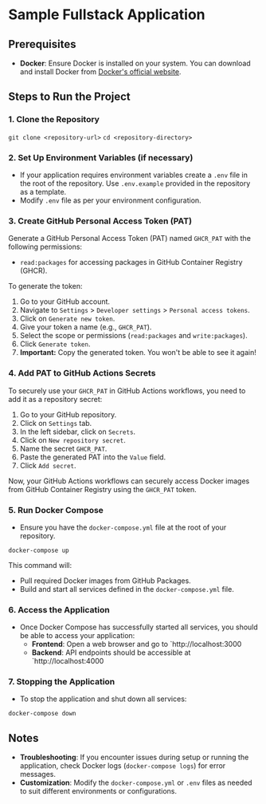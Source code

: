 # Sample Fullstack Application

## Prerequisites
- **Docker**: Ensure Docker is installed on your system. You can download and install Docker from [Docker's official website](https://www.docker.com/get-started).

## Steps to Run the Project

### 1. Clone the Repository

`git clone <repository-url>`
`cd <repository-directory>` 

### 2. Set Up Environment Variables (if necessary)

-   If your application requires environment variables create a `.env` file in the root of the repository. Use `.env.example` provided in the repository as a template.
-   Modify `.env` file as per your environment configuration.

### 3. Create GitHub Personal Access Token (PAT)

Generate a GitHub Personal Access Token (PAT) named `GHCR_PAT` with the following permissions:
- `read:packages` for accessing packages in GitHub Container Registry (GHCR).

To generate the token:
1. Go to your GitHub account.
2. Navigate to `Settings` > `Developer settings` > `Personal access tokens`.
3. Click on `Generate new token`.
4. Give your token a name (e.g., `GHCR_PAT`).
5. Select the scope or permissions (`read:packages` and `write:packages`).
6. Click `Generate token`.
7. **Important:** Copy the generated token. You won't be able to see it again!

### 4. Add PAT to GitHub Actions Secrets

To securely use your `GHCR_PAT` in GitHub Actions workflows, you need to add it as a repository secret:

1. Go to your GitHub repository.
2. Click on `Settings` tab.
3. In the left sidebar, click on `Secrets`.
4. Click on `New repository secret`.
5. Name the secret `GHCR_PAT`.
6. Paste the generated PAT into the `Value` field.
7. Click `Add secret`.

Now, your GitHub Actions workflows can securely access Docker images from GitHub Container Registry using the `GHCR_PAT` token.

### 5. Run Docker Compose

-   Ensure you have the `docker-compose.yml` file at the root of your repository.

`docker-compose up` 

This command will:

-   Pull required Docker images from GitHub Packages.
-   Build and start all services defined in the `docker-compose.yml` file.

### 6. Access the Application

-   Once Docker Compose has successfully started all services, you should be able to access your application:
    -   **Frontend**: Open a web browser and go to `http://localhost:3000
    -   **Backend**: API endpoints should be accessible at `http://localhost:4000

### 7. Stopping the Application

-   To stop the application and shut down all services:

`docker-compose down` 

## Notes

-   **Troubleshooting**: If you encounter issues during setup or running the application, check Docker logs (`docker-compose logs`) for error messages.
-   **Customization**: Modify the `docker-compose.yml` or `.env` files as needed to suit different environments or configurations.